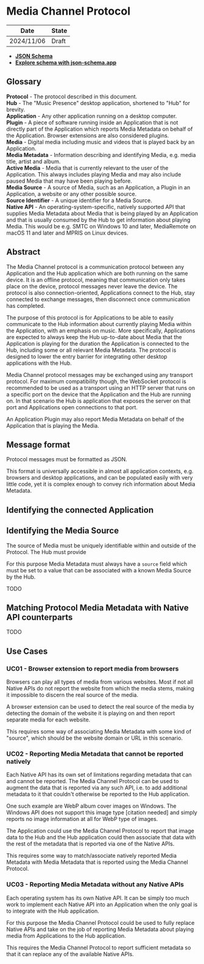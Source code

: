 # Media Channel Protocol

|Date|State|
|-|-|
|2024/11/06|Draft|

- [**JSON Schema**](https://music-presence.github.io/protocols/schemas/media-channel.Message.schema.json)
- [**Explore schema with json-schema.app**](https://json-schema.app/view/%23?url=https%3A%2F%2Fmusic-presence.github.io%2Fprotocols%2Fschemas%2Fmedia-channel.Message.schema.json)

## Glossary

**Protocol** - The protocol described in this document.  
**Hub** - The "Music Presence" desktop application,
shortened to "Hub" for brevity.  
**Application** - Any other application running on a desktop computer.  
**Plugin** - A piece of software running inside an Application
that is not directly part of the Application
which reports Media Metadata on behalf of the Application.
Browser extensions are also considered plugins.  
**Media** - Digital media including music and videos
that is played back by an Application.  
**Media Metadata** - Information describing and identifying Media,
e.g. media title, artist and album.  
**Active Media** - Media that is currently relevant
to the user of the Application.
This always includes playing Media
and may also include paused Media that may have been playing before.  
**Media Source** - A source of Media,
such as an Application, a Plugin in an Application,
a website or any other possible source.  
**Source Identifier** - A unique identifier for a Media Source.  
**Native API** - An operating-system-specific, natively supported API
that supplies Media Metadata about Media that is being played by an Application
and that is usually consumed by the Hub to get information about playing Media.
This would be e.g. SMTC on Windows 10 and later,
MediaRemote on macOS 11 and later
and MPRIS on Linux devices.  

## Abstract

The Media Channel protocol is a communication protocol between
any Application and the Hub application
which are both running on the same device.
It is an offline protocol,
meaning that communication only takes place on the device,
protocol messages never leave the device.
The protocol is also connection-oriented,
Applications connect to the Hub,
stay connected to exchange messages,
then disconnect once communication has completed.

The purpose of this protocol is for Applications
to be able to easily communicate to the Hub information
about currently playing Media within the Application,
with an emphasis on music.
More specifically, Applications are expected to always keep the Hub up-to-date
about Media that the Application is playing
for the duration the Application is connected to the Hub,
including some or all relevant Media Metadata.
The protocol is designed to lower the entry barrier
for integrating other desktop applications with the Hub.

Media Channel protocol messages may be exchanged using any transport protocol.
For maximum compatibility though,
the WebSocket protocol is recommended to be used as a transport
using an HTTP server that runs on a specific port on the device
that the Application and the Hub are running on.
In that scenario the Hub is application that exposes the server on that port
and Applications open connections to that port.

An Application Plugin may also report Media Metadata
on behalf of the Application that is playing the Media.

## Message format

Protocol messages must be formatted as JSON.

This format is universally accessible in almost all application contexts,
e.g. browsers and desktop applications,
and can be populated easily with very little code,
yet it is complex enough to convey rich information about Media Metadata.

## Identifying the connected Application

## Identifying the Media Source

The source of Media must be uniquely identifiable
within and outside of the Protocol.
The Hub must provide 

For this purpose Media Metadata must always have a `source` field
which must be set to a value that can be associated
with a known Media Source by the Hub.

TODO

## Matching Protocol Media Metadata with Native API counterparts

TODO

## Use Cases

### UC01 - Browser extension to report media from browsers

Browsers can play all types of media from various websites.
Most if not all Native APIs do not report the website
from which the media stems,
making it impossible to discern the real source of the media.

A browser extension can be used to detect the real source of the media
by detecting the domain of the website it is playing on
and then report separate media for each website.

This requires some way of associating Media Metadata with some kind of "source",
which should be the website domain or URL in this scenario.

### UC02 - Reporting Media Metadata that cannot be reported natively

Each Native API has its own set of limitations
regarding metadata that can and cannot be reported.
The Media Channel Protocol can be used
to augment the data that is reported via any such API,
i.e. to add additional metadata to it
that couldn't otherwise be reported to the Hub application.

One such example are WebP album cover images on Windows.
The Windows API does not support this image type [citation needed]
and simply reports no image information at all for WebP type of images.

The Application could use the Media Channel Protocol
to report that image data to the Hub
and the Hub application could then associate that data
with the rest of the metadata that is reported via one of the Native APIs.

This requires some way to match/associate natively reported Media Metadata
with Media Metadata that is reported using the Media Channel Protocol.

### UC03 - Reporting Media Metadata without any Native APIs

Each operating system has its own Native API.
It can be simply too much work to implement each Native API into an Application
when the only goal is to integrate with the Hub application.

For this purpose the Media Channel Protocol could be used
to fully replace Native APIs and take on the job
of reporting Media Metadata about playing media from Applications
to the Hub application.

This requires the Media Channel Protocol to report sufficient metadata
so that it can replace any of the available Native APIs.
